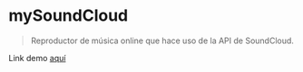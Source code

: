 # mySoundCloud

> Reproductor de música online que hace uso de la API de SoundCloud.

Link demo [aquí](https://perisdev.github.io/mySoundCloud/)